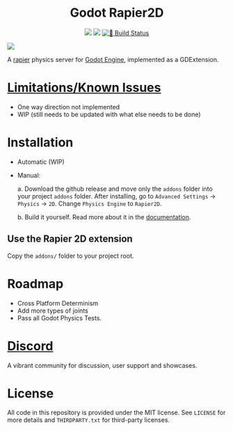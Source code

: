 <div align="center">
  <h1>Godot Rapier2D</h1> 

  <a href="https://github.com/godotengine/godot/releases/tag/4.1-stable"><img src="https://img.shields.io/badge/Godot-v4.1-%23478cbf?logo=godot-engine&logoColor=white"/></a>
  <a href="https://github.com/dimforge/rapier/releases/tag/v0.17.2"><img src="https://img.shields.io/badge/Rapier2D-v0.17.2-%23478cbf?logoColor=white"/></a>
  <a href="https://github.com/fabriceci/godot-rapier2d/actions/workflows/runner.yml?branch=main">![🔗 Build Status](https://github.com/fabriceci/godot-rapier2d/actions/workflows/runner.yml/badge.svg?branch=main)</a>
</div>

<img src="https://github.com/fabriceci/godot-rapier2d/blob/main/logo.jpg?raw=true"/> 

A [rapier](https://github.com/dimforge/rapier) physics server for [Godot Engine](https://github.com/godotengine/godot), implemented as a GDExtension.

# [Limitations/Known Issues](https://github.com/fabriceci/godot-rapier2d/issues/8)

- One way direction not implemented
- WIP (still needs to be updated with what else needs to be done)

# Installation

- Automatic (WIP)

- Manual: 

  a. Download the github release and move only the `addons` folder into your project `addons` folder. After installing, go to `Advanced Settings` -> `Physics` -> `2D`. Change `Physics Engine` to `Rapier2D`.

  b. Build it yourself. Read more about it in the [documentation](DOCUMENTATION.MD).

## Use the Rapier 2D extension

Copy the `addons/` folder to your project root.

# Roadmap

- Cross Platform Determinism
- Add more types of joints
- Pass all Godot Physics Tests.

# [Discord](https://discord.gg/56dMud8HYn)

A vibrant community for discussion, user support and showcases.

# License

All code in this repository is provided under the MIT license. See `LICENSE` for more details and `THIRDPARTY.txt` for third-party licenses.
